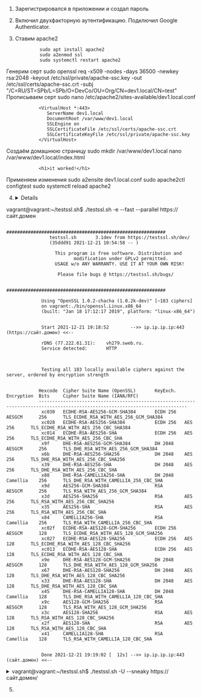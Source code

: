 1. Зарегистрировался в приложении и создал пароль

2. Включил двухфакторную аутентификацию. Подключил Google Authenticator. 

3. Ставим apache2
                
                sudo apt install apache2
                sudo a2enmod ssl
                sudo systemctl restart apache2
Генерим серт
                sudo openssl req -x509 -nodes -days 36500 -newkey rsa:2048 -keyout /etc/ssl/private/apache-ssc.key -out /etc/ssl/certs/apache-ssc.crt -subj "/C=RU/ST=SPb/L=SPb/O=DevCo/OU=Org/CN=dev1.local/CN=test"
Прописываем серт
                sudo nano /etc/apache2/sites-available/dev1.local.conf

                <VirtualHost *:443>
                   ServerName dev1.local
                   DocumentRoot /var/www/dev1.local
                   SSLEngine on
                   SSLCertificateFile /etc/ssl/certs/apache-ssc.crt
                   SSLCertificateKeyFile /etc/ssl/private/apache-ssc.key
                </VirtualHost>
Создаём домашнюю страницу
                sudo mkdir /var/www/dev1.local
                nano /var/www/dev1.local/index.html

                <h1>it worked!</h1>
Применяем изменения 
                sudo a2ensite dev1.local.conf
                sudo apache2ctl configtest
                sudo systemctl reload apache2

4. <details> 
<summary>vagrant@vagrant:~/testssl.sh$ ./testssl.sh -e --fast --parallel https://сайт.домен</summary>

                ###########################################################
                    testssl.sh       3.1dev from https://testssl.sh/dev/
                    (35ddd91 2021-12-21 10:54:58 -- )

                      This program is free software. Distribution and
                             modification under GPLv2 permitted.
                      USAGE w/o ANY WARRANTY. USE IT AT YOUR OWN RISK!

                       Please file bugs @ https://testssl.sh/bugs/

                ###########################################################

                 Using "OpenSSL 1.0.2-chacha (1.0.2k-dev)" [~183 ciphers]
                 on vagrant:./bin/openssl.Linux.x86_64
                 (built: "Jan 18 17:12:17 2019", platform: "linux-x86_64")


                 Start 2021-12-21 19:18:52        -->> ip.ip.ip.ip:443 (https://сайт.домен) <<--

                 rDNS (77.222.61.31):    vh279.sweb.ru.
                 Service detected:       HTTP



                 Testing all 183 locally available ciphers against the server, ordered by encryption strength


                Hexcode  Cipher Suite Name (OpenSSL)       KeyExch.   Encryption  Bits     Cipher Suite Name (IANA/RFC)
                -----------------------------------------------------------------------------------------------------------------------------
                 xc030   ECDHE-RSA-AES256-GCM-SHA384       ECDH 256   AESGCM      256      TLS_ECDHE_RSA_WITH_AES_256_GCM_SHA384
                 xc028   ECDHE-RSA-AES256-SHA384           ECDH 256   AES         256      TLS_ECDHE_RSA_WITH_AES_256_CBC_SHA384
                 xc014   ECDHE-RSA-AES256-SHA              ECDH 256   AES         256      TLS_ECDHE_RSA_WITH_AES_256_CBC_SHA
                 x9f     DHE-RSA-AES256-GCM-SHA384         DH 2048    AESGCM      256      TLS_DHE_RSA_WITH_AES_256_GCM_SHA384
                 x6b     DHE-RSA-AES256-SHA256             DH 2048    AES         256      TLS_DHE_RSA_WITH_AES_256_CBC_SHA256
                 x39     DHE-RSA-AES256-SHA                DH 2048    AES         256      TLS_DHE_RSA_WITH_AES_256_CBC_SHA
                 x88     DHE-RSA-CAMELLIA256-SHA           DH 2048    Camellia    256      TLS_DHE_RSA_WITH_CAMELLIA_256_CBC_SHA
                 x9d     AES256-GCM-SHA384                 RSA        AESGCM      256      TLS_RSA_WITH_AES_256_GCM_SHA384
                 x3d     AES256-SHA256                     RSA        AES         256      TLS_RSA_WITH_AES_256_CBC_SHA256
                 x35     AES256-SHA                        RSA        AES         256      TLS_RSA_WITH_AES_256_CBC_SHA
                 x84     CAMELLIA256-SHA                   RSA        Camellia    256      TLS_RSA_WITH_CAMELLIA_256_CBC_SHA
                 xc02f   ECDHE-RSA-AES128-GCM-SHA256       ECDH 256   AESGCM      128      TLS_ECDHE_RSA_WITH_AES_128_GCM_SHA256
                 xc027   ECDHE-RSA-AES128-SHA256           ECDH 256   AES         128      TLS_ECDHE_RSA_WITH_AES_128_CBC_SHA256
                 xc013   ECDHE-RSA-AES128-SHA              ECDH 256   AES         128      TLS_ECDHE_RSA_WITH_AES_128_CBC_SHA
                 x9e     DHE-RSA-AES128-GCM-SHA256         DH 2048    AESGCM      128      TLS_DHE_RSA_WITH_AES_128_GCM_SHA256
                 x67     DHE-RSA-AES128-SHA256             DH 2048    AES         128      TLS_DHE_RSA_WITH_AES_128_CBC_SHA256
                 x33     DHE-RSA-AES128-SHA                DH 2048    AES         128      TLS_DHE_RSA_WITH_AES_128_CBC_SHA
                 x45     DHE-RSA-CAMELLIA128-SHA           DH 2048    Camellia    128      TLS_DHE_RSA_WITH_CAMELLIA_128_CBC_SHA
                 x9c     AES128-GCM-SHA256                 RSA        AESGCM      128      TLS_RSA_WITH_AES_128_GCM_SHA256
                 x3c     AES128-SHA256                     RSA        AES         128      TLS_RSA_WITH_AES_128_CBC_SHA256
                 x2f     AES128-SHA                        RSA        AES         128      TLS_RSA_WITH_AES_128_CBC_SHA
                 x41     CAMELLIA128-SHA                   RSA        Camellia    128      TLS_RSA_WITH_CAMELLIA_128_CBC_SHA


                 Done 2021-12-21 19:19:02 [  12s] -->> ip.ip.ip.ip:443 (сайт.домен) <<--
</details>

<details> 
<summary>vagrant@vagrant:~/testssl.sh$ ./testssl.sh -U --sneaky https://сайт.домен/</summary>

                ###########################################################
                    testssl.sh       3.1dev from https://testssl.sh/dev/
                    (35ddd91 2021-12-21 10:54:58 -- )

                      This program is free software. Distribution and
                             modification under GPLv2 permitted.
                      USAGE w/o ANY WARRANTY. USE IT AT YOUR OWN RISK!

                       Please file bugs @ https://testssl.sh/bugs/

                ###########################################################

                 Using "OpenSSL 1.0.2-chacha (1.0.2k-dev)" [~183 ciphers]
                 on vagrant:./bin/openssl.Linux.x86_64
                 (built: "Jan 18 17:12:17 2019", platform: "linux-x86_64")


                 Start 2021-12-21 19:19:36        -->> ip.ip.ip.ip:443 (сайт.домен) <<--

                 rDNS (ip.ip.ip.ip):    vh279.sweb.ru.
                 Service detected:       HTTP


                 Testing vulnerabilities

                 Heartbleed (CVE-2014-0160)                not vulnerable (OK), timed out
                 CCS (CVE-2014-0224)                       not vulnerable (OK)
                 Ticketbleed (CVE-2016-9244), experiment.  not vulnerable (OK)
                 ROBOT                                     not vulnerable (OK)
                 Secure Renegotiation (RFC 5746)           supported (OK)
                 Secure Client-Initiated Renegotiation     not vulnerable (OK)
                 CRIME, TLS (CVE-2012-4929)                not vulnerable (OK)
                 BREACH (CVE-2013-3587)                    potentially NOT ok, "gzip" HTTP compression detected. - only supplied "/" tested
                                                           Can be ignored for static pages or if no secrets in the page
                 POODLE, SSL (CVE-2014-3566)               not vulnerable (OK)
                 TLS_FALLBACK_SCSV (RFC 7507)              Downgrade attack prevention supported (OK)
                 SWEET32 (CVE-2016-2183, CVE-2016-6329)    not vulnerable (OK)
                 FREAK (CVE-2015-0204)                     not vulnerable (OK)
                 DROWN (CVE-2016-0800, CVE-2016-0703)      not vulnerable on this host and port (OK)
                                                           make sure you don't use this certificate elsewhere with SSLv2 enabled services
                                                           https://censys.io/ipv4?q=AFC9E65E021CC6EAFDA6F3FDCC5BF030219AAF5E090B5ECF139CA6C152C9BFEC could help you to find out
                 LOGJAM (CVE-2015-4000), experimental      not vulnerable (OK): no DH EXPORT ciphers, no common prime detected
                 BEAST (CVE-2011-3389)                     TLS1: ECDHE-RSA-AES256-SHA DHE-RSA-AES256-SHA ECDHE-RSA-AES128-SHA DHE-RSA-AES128-SHA AES256-SHA AES128-SHA
                                                                 DHE-RSA-CAMELLIA256-SHA CAMELLIA256-SHA DHE-RSA-CAMELLIA128-SHA CAMELLIA128-SHA
                                                           VULNERABLE -- but also supports higher protocols  TLSv1.1 TLSv1.2 (likely mitigated)
                 LUCKY13 (CVE-2013-0169), experimental     potentially VULNERABLE, uses cipher block chaining (CBC) ciphers with TLS. Check patches
                 Winshock (CVE-2014-6321), experimental    not vulnerable (OK) - CAMELLIA or ECDHE_RSA GCM ciphers found
                 RC4 (CVE-2013-2566, CVE-2015-2808)        no RC4 ciphers detected (OK)


                 Done 2021-12-21 19:20:31 [  57s] 
</details>

5. 